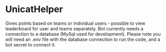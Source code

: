 # UnicatHelper
Gives points based on teams or individual users - possible to view leaderboard for user and teams separately.
Bot currently needs a connection to a database (MySql used for development).
Please note you will need an .env file with the database connection to run the code, and a bot secret to connect it.